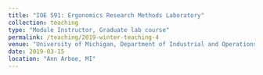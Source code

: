 ```yaml
---
title: "IOE 591: Ergonomics Research Methods Laboratory"
collection: teaching
type: "Module Instructor, Graduate lab course"
permalink: /teaching/2019-winter-teaching-4
venue: "University of Michigan, Department of Industrial and Operations Engineering"
date: 2019-03-15
location: "Ann Arboe, MI"
---
```

